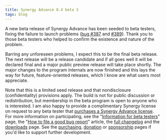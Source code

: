 ```yaml
---
title: Synergy Advance 0.4 beta 3
tags: blog
---
```


A new beta release of Synergy Advance has been seeded to beta testers, fixing the failure to launch problems ([bug \#387](http://www.wincent.com/a/support/bugs/show_bug.cgi?id=387) and [\#389](http://www.wincent.com/a/support/bugs/show_bug.cgi?id=389)). Thank you to those beta testers who helped to confirm the existence and nature of the problem.

Barring any unforeseen problems, I expect this to be the final beta release. The next release will be a release candidate and if all goes well it will be declared final and a major public preview release will take place shortly. The major changes to the program internals are now finished and this lays the way for future, feature-oriented releases, which I know are what users most appreciate.

Note that this is a limited seed release and that nondisclosure (confidentiality) provisions apply. The build is not for public discussion or redistribution, but membership in the beta program is open to anyone who is interested. I am also happy to provide a complimentary Synergy license on request to any beta tester that [purchases a Synergy Advance license](https://secure.wincent.com/a/products/synergy-advance/purchase/). For more information on participating, see the "[Information for beta testers](http://www.wincent.com/s/beta/)" page, the "[How to file a good bug report](http://www.wincent.com/s/bugs/)" article, the [full changelog](http://www.wincent.com/a/products/synergy-advance/history/#0.4b3) and the [downloads](http://www.wincent.com/a/products/synergy-advance/download/) page. See the [purchasing](https://secure.wincent.com/a/products/synergy-advance/purchase/), [donation](https://secure.wincent.com/a/products/synergy-advance/donate/) or [sponsorship](https://secure.wincent.com/a/products/synergy-advance/donate/) pages if you'd like to support further development.
